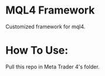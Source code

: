 MQL4 Framework
=================
Customized framework for mql4.

How To Use:
===========
Pull this repo in Meta Trader 4's folder.
